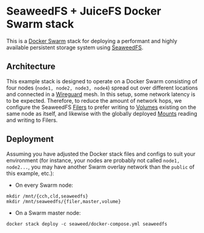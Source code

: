 # SeaweedFS + JuiceFS Docker Swarm stack

This is a [Docker Swarm](https://docs.docker.com/engine/swarm/) stack for deploying a performant and highly available persistent storage system using [SeaweedFS](https://github.com/seaweedfs/seaweedfs).

## Architecture

This example stack is designed to operate on a Docker Swarm consisting of four nodes (`node1, node2, node3, node4`) spread out over different locations and connected in a [Wireguard](https://www.wireguard.com/) mesh. In this setup, some network latency is to be expected. Therefore, to reduce the amount of network hops, we configure the SeaweedFS [Filers](https://github.com/seaweedfs/seaweedfs/wiki/Components#filer-service) to prefer writing to [Volumes](https://github.com/seaweedfs/seaweedfs/wiki/Components#volume-concept) existing on the same node as itself, and likewise with the globally deployed [Mounts](https://github.com/seaweedfs/seaweedfs/wiki/Components#volume-concept) reading and writing to Filers.

## Deployment

Assuming you have adjusted the Docker stack files and configs to suit your environment (for instance, your nodes are probably not called `node1, node2...`, you may have another Swarm overlay network than the `public` of this example, etc.):

+ On every Swarm node:

```
mkdir /mnt/{cch,cld,seaweedfs}
mkdir /mnt/seaweedfs/{filer,master,volume}
```

+ On a Swarm master node:

```
docker stack deploy -c seaweed/docker-compose.yml seaweedfs
``` 
